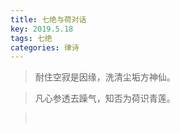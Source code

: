 ```yaml
---
title: 七绝与荷对话
key: 2019.5.18
tags: 七绝
categories: 律诗
---
```


<blockquote class="blockquote-center">耐住空寂是因缘，洗清尘垢方神仙。
</blockquote>
<blockquote class="blockquote-center">凡心参透去躁气，知否为荷识青莲。
</blockquote>
<blockquote class="blockquote-center"></br>
</blockquote>
